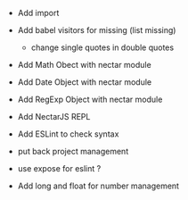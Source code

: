 * Add import

* Add babel visitors for missing (list missing)

    - change single quotes in double quotes

* Add Math Obect with nectar module

* Add Date Object with nectar module

* Add RegExp Object with nectar module

* Add NectarJS REPL

* Add ESLint to check syntax

* put back project management

* use expose for eslint ?

* Add long and float for number management
